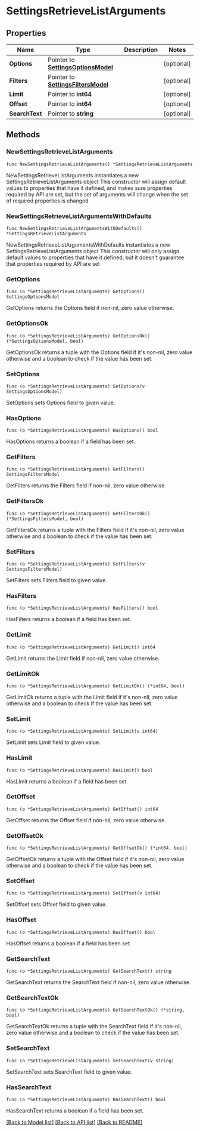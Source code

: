 # SettingsRetrieveListArguments

## Properties

Name | Type | Description | Notes
------------ | ------------- | ------------- | -------------
**Options** | Pointer to [**SettingsOptionsModel**](SettingsOptionsModel.md) |  | [optional] 
**Filters** | Pointer to [**SettingsFiltersModel**](SettingsFiltersModel.md) |  | [optional] 
**Limit** | Pointer to **int64** |  | [optional] 
**Offset** | Pointer to **int64** |  | [optional] 
**SearchText** | Pointer to **string** |  | [optional] 

## Methods

### NewSettingsRetrieveListArguments

`func NewSettingsRetrieveListArguments() *SettingsRetrieveListArguments`

NewSettingsRetrieveListArguments instantiates a new SettingsRetrieveListArguments object
This constructor will assign default values to properties that have it defined,
and makes sure properties required by API are set, but the set of arguments
will change when the set of required properties is changed

### NewSettingsRetrieveListArgumentsWithDefaults

`func NewSettingsRetrieveListArgumentsWithDefaults() *SettingsRetrieveListArguments`

NewSettingsRetrieveListArgumentsWithDefaults instantiates a new SettingsRetrieveListArguments object
This constructor will only assign default values to properties that have it defined,
but it doesn't guarantee that properties required by API are set

### GetOptions

`func (o *SettingsRetrieveListArguments) GetOptions() SettingsOptionsModel`

GetOptions returns the Options field if non-nil, zero value otherwise.

### GetOptionsOk

`func (o *SettingsRetrieveListArguments) GetOptionsOk() (*SettingsOptionsModel, bool)`

GetOptionsOk returns a tuple with the Options field if it's non-nil, zero value otherwise
and a boolean to check if the value has been set.

### SetOptions

`func (o *SettingsRetrieveListArguments) SetOptions(v SettingsOptionsModel)`

SetOptions sets Options field to given value.

### HasOptions

`func (o *SettingsRetrieveListArguments) HasOptions() bool`

HasOptions returns a boolean if a field has been set.

### GetFilters

`func (o *SettingsRetrieveListArguments) GetFilters() SettingsFiltersModel`

GetFilters returns the Filters field if non-nil, zero value otherwise.

### GetFiltersOk

`func (o *SettingsRetrieveListArguments) GetFiltersOk() (*SettingsFiltersModel, bool)`

GetFiltersOk returns a tuple with the Filters field if it's non-nil, zero value otherwise
and a boolean to check if the value has been set.

### SetFilters

`func (o *SettingsRetrieveListArguments) SetFilters(v SettingsFiltersModel)`

SetFilters sets Filters field to given value.

### HasFilters

`func (o *SettingsRetrieveListArguments) HasFilters() bool`

HasFilters returns a boolean if a field has been set.

### GetLimit

`func (o *SettingsRetrieveListArguments) GetLimit() int64`

GetLimit returns the Limit field if non-nil, zero value otherwise.

### GetLimitOk

`func (o *SettingsRetrieveListArguments) GetLimitOk() (*int64, bool)`

GetLimitOk returns a tuple with the Limit field if it's non-nil, zero value otherwise
and a boolean to check if the value has been set.

### SetLimit

`func (o *SettingsRetrieveListArguments) SetLimit(v int64)`

SetLimit sets Limit field to given value.

### HasLimit

`func (o *SettingsRetrieveListArguments) HasLimit() bool`

HasLimit returns a boolean if a field has been set.

### GetOffset

`func (o *SettingsRetrieveListArguments) GetOffset() int64`

GetOffset returns the Offset field if non-nil, zero value otherwise.

### GetOffsetOk

`func (o *SettingsRetrieveListArguments) GetOffsetOk() (*int64, bool)`

GetOffsetOk returns a tuple with the Offset field if it's non-nil, zero value otherwise
and a boolean to check if the value has been set.

### SetOffset

`func (o *SettingsRetrieveListArguments) SetOffset(v int64)`

SetOffset sets Offset field to given value.

### HasOffset

`func (o *SettingsRetrieveListArguments) HasOffset() bool`

HasOffset returns a boolean if a field has been set.

### GetSearchText

`func (o *SettingsRetrieveListArguments) GetSearchText() string`

GetSearchText returns the SearchText field if non-nil, zero value otherwise.

### GetSearchTextOk

`func (o *SettingsRetrieveListArguments) GetSearchTextOk() (*string, bool)`

GetSearchTextOk returns a tuple with the SearchText field if it's non-nil, zero value otherwise
and a boolean to check if the value has been set.

### SetSearchText

`func (o *SettingsRetrieveListArguments) SetSearchText(v string)`

SetSearchText sets SearchText field to given value.

### HasSearchText

`func (o *SettingsRetrieveListArguments) HasSearchText() bool`

HasSearchText returns a boolean if a field has been set.


[[Back to Model list]](../README.md#documentation-for-models) [[Back to API list]](../README.md#documentation-for-api-endpoints) [[Back to README]](../README.md)


